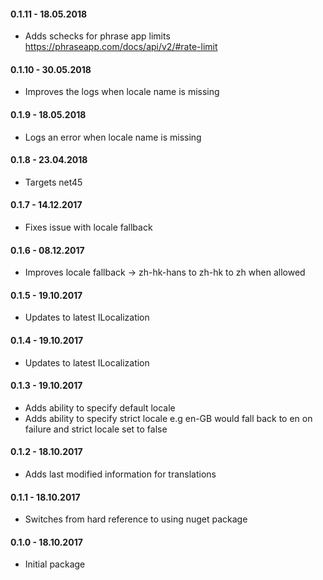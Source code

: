 #### 0.1.11 - 18.05.2018
* Adds schecks for phrase app limits https://phraseapp.com/docs/api/v2/#rate-limit

#### 0.1.10 - 30.05.2018
* Improves the logs when locale name is missing

#### 0.1.9 - 18.05.2018
* Logs an error when locale name is missing

#### 0.1.8 - 23.04.2018
* Targets net45

#### 0.1.7 - 14.12.2017
* Fixes issue with locale fallback

#### 0.1.6 - 08.12.2017
* Improves locale fallback -> zh-hk-hans to zh-hk to zh when allowed

#### 0.1.5 - 19.10.2017
* Updates to latest ILocalization

#### 0.1.4 - 19.10.2017
* Updates to latest ILocalization

#### 0.1.3 - 19.10.2017
* Adds ability to specify default locale
* Adds ability to specify strict locale e.g en-GB would fall back to en on failure and strict locale set to false

#### 0.1.2 - 18.10.2017
* Adds last modified information for translations

#### 0.1.1 - 18.10.2017
* Switches from hard reference to using nuget package

#### 0.1.0 - 18.10.2017
* Initial package

